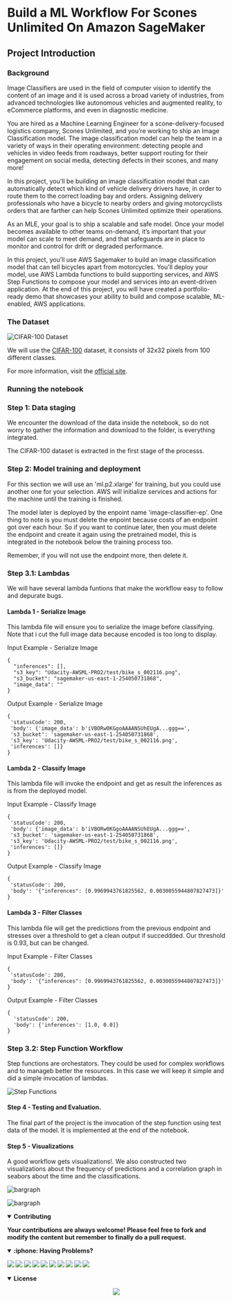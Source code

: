 # Build a ML Workflow For Scones Unlimited On Amazon SageMaker


## Project Introduction


### Background


Image Classifiers are used in the field of computer vision to identify the content of an image and it is used across a broad variety of industries, from advanced technologies like autonomous vehicles and augmented reality, to eCommerce platforms, and even in diagnostic medicine.

You are hired as a Machine Learning Engineer for a scone-delivery-focused logistics company, Scones Unlimited, and you’re working to ship an Image Classification model. The image classification model can help the team in a variety of ways in their operating environment: detecting people and vehicles in video feeds from roadways, better support routing for their engagement on social media, detecting defects in their scones, and many more!

In this project, you'll be building an image classification model that can automatically detect which kind of vehicle delivery drivers have, in order to route them to the correct loading bay and orders. Assigning delivery professionals who have a bicycle to nearby orders and giving motorcyclists orders that are farther can help Scones Unlimited optimize their operations.

As an MLE, your goal is to ship a scalable and safe model. Once your model becomes available to other teams on-demand, it’s important that your model can scale to meet demand, and that safeguards are in place to monitor and control for drift or degraded performance.

In this project, you’ll use AWS Sagemaker to build an image classification model that can tell bicycles apart from motorcycles. You'll deploy your model, use AWS Lambda functions to build supporting services, and AWS Step Functions to compose your model and services into an event-driven application. At the end of this project, you will have created a portfolio-ready demo that showcases your ability to build and compose scalable, ML-enabled, AWS applications.

### The Dataset

![CIFAR-100 Dataset](doc/img/cifar100.jpg "width=40%")

We will use the [CIFAR-100](https://www.cs.toronto.edu/~kriz/cifar-100-python.tar.gz) dataset, it consists of 32x32 pixels from 100 different classes.

For more information, visit the [official site](https://www.cs.toronto.edu/~kriz/cifar.html).


### Running the notebook

### Step 1: Data staging

We encounter the download of the data inside the notebook, so do not worry to gather the information and download to the folder, is everything integrated.

The CIFAR-100 dataset is extracted in the first stage of the processs.

### Step 2: Model training and deployment

For this section we will use an 'ml.p2.xlarge' for training, but you could use another one for your selection. AWS will initialize services and actions for the machine until the training is finished.

The model later is deployed by the enpoint name 'image-classifier-ep'.  One thing to note is you must delete the enpoint because costs of an endpoint got over each hour.  So if you want to continue later, then you must delete the endpoint and create it again using the pretrained model, this is integrated in the notebook below the training process too.

Remember, if you will not use the endpoint more, then delete it.

###  Step 3.1: Lambdas

We will have several lambda funtions that make the workflow easy to follow and depurate bugs.

#### Lambda 1 - Serialize Image

This lambda file will ensure you to serialize the image before classifying.  Note that i cut the full image data because encoded is too long to display.

Input Example - Serialize Image

    {
      "inferences": [],
      "s3_key": "Udacity-AWSML-PRO2/test/bike_s_002116.png",
      "s3_bucket": "sagemaker-us-east-1-254050731868",
      "image_data": ""
    }

Output Example - Serialize Image

    {
     'statusCode': 200,
     'body': {'image_data': b'iVBORw0KGgoAAAANSUhEUgA...ggg==',
     's3_bucket': 'sagemaker-us-east-1-254050731868',
     's3_key': 'Udacity-AWSML-PRO2/test/bike_s_002116.png',
     'inferences': []}
    }

#### Lambda 2 - Classify Image

This lambda file will invoke the endpoint and get as result the inferences as is from the deployed model.

Input Example - Classify Image

    {
     'statusCode': 200,
     'body': {'image_data': b'iVBORw0KGgoAAAANSUhEUgA...ggg==',
     's3_bucket': 'sagemaker-us-east-1-254050731868',
     's3_key': 'Udacity-AWSML-PRO2/test/bike_s_002116.png',
     'inferences': []}
    }

Output Example - Classify Image

    {
     'statusCode': 200,
     'body': '{"inferences": [0.9969943761825562, 0.0030055944807827473]}'
    }

#### Lambda 3 - Filter Classes

This lambda file will get the predictions from the previous endpoint and stresses over a threshold to get a clean output if succeddded.  Our threshold is 0.93, but can be changed.

Input Example - Filter Classes

    {
     'statusCode': 200,
     'body': '{"inferences": [0.9969943761825562, 0.0030055944807827473]}'
    }

Output Example - Filter Classes

    {
      'statusCode': 200, 
      'body': {'inferences': [1.0, 0.0]}
    }


###  Step 3.2: Step Function Workflow

Step functions are orchestators.  They could be used for complex workflows and to manageb better the resources.  In this case we will keep it simple and did a simple invocation of lambdas.

![Step Functions](doc/step_func/step_function_workflow_editor.PNG "width=50%")


#### Step 4 - Testing and Evaluation.

The final part of the project is the invocation of the step function using test data of the model.  It is implemented at the end of the notebook.

#### Step 5 - Visualizations

A good workflow gets visualizations!.  We also constructed two visualizations about the frequency of predictions and a correlation graph in seabors about the time and the classifications.


![bargraph](doc/img/vbargraph.png)


![bargraph](doc/img/heatmap.png)

<details open>
<summary> <b>Contributing<b></summary>

Your contributions are always welcome! Please feel free to fork and modify the content but remember to finally do a pull request.

</details>

<details open>
<summary> :iphone: <b>Having Problems?<b></summary>

<p align = "center">

[<img src="https://img.shields.io/badge/linkedin-%230077B5.svg?&style=for-the-badge&logo=linkedin&logoColor=white" />](https://www.linkedin.com/in/riawa)
[<img src="https://img.shields.io/badge/telegram-2CA5E0?style=for-the-badge&logo=telegram&logoColor=white"/>](https://t.me/issaiass)
[<img src="https://img.shields.io/badge/instagram-%23E4405F.svg?&style=for-the-badge&logo=instagram&logoColor=white">](https://www.instagram.com/daqsyspty/)
[<img src="https://img.shields.io/badge/twitter-%231DA1F2.svg?&style=for-the-badge&logo=twitter&logoColor=white" />](https://twitter.com/daqsyspty) 
[<img src ="https://img.shields.io/badge/facebook-%233b5998.svg?&style=for-the-badge&logo=facebook&logoColor=white%22">](https://www.facebook.com/daqsyspty)
[<img src="https://img.shields.io/badge/linkedin-%230077B5.svg?&style=for-the-badge&logo=linkedin&logoColor=white" />](https://www.linkedin.com/in/riawe)
[<img src="https://img.shields.io/badge/tiktok-%23000000.svg?&style=for-the-badge&logo=tiktok&logoColor=white" />](https://www.linkedin.com/in/riawe)
[<img src="https://img.shields.io/badge/whatsapp-%23075e54.svg?&style=for-the-badge&logo=whatsapp&logoColor=white" />](https://wa.me/50766168542?text=Hello%20Rangel)
[<img src="https://img.shields.io/badge/hotmail-%23ffbb00.svg?&style=for-the-badge&logo=hotmail&logoColor=white" />](mailto:issaiass@hotmail.com)
[<img src="https://img.shields.io/badge/gmail-%23D14836.svg?&style=for-the-badge&logo=gmail&logoColor=white" />](mailto:riawalles@gmail.com)

</p

</details>

<details open>
<summary> <b>License<b></summary>
<p align = "center">
<img src= "https://mirrors.creativecommons.org/presskit/buttons/88x31/svg/by-sa.svg" />
</p>
</details>